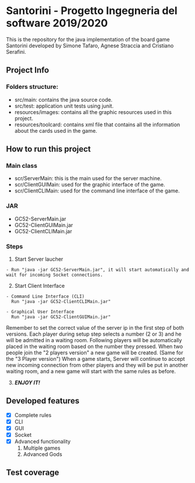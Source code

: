 # Santorini - Progetto Ingegneria del software 2019/2020
This is the repository for the java implementation of the board game Santorini developed by Simone Tafaro, Agnese Straccia and Cristiano Serafini.

## Project Info
### Folders structure:
  - src/main: contains the java source code.
  - src/test: application unit tests using junit.
  - resources/images: contains all the graphic resources used in this project.
  - resources/toolcard: contains xml file that contains all the information about the cards used in the game.


## How to run this project
### Main class
  - scr/ServerMain: this is the main used for the server machine.
  - scr/ClientGUIMain: used for the graphic interface of the game.
  - scr/ClientCLIMain: used for the command line interface of the game.
  
### JAR
  - GC52-ServerMain.jar
  - GC52-ClientGUIMain.jar
  - GC52-ClientCLIMain.jar
  
### Steps
  1. Start Server laucher
  
    - Run "java -jar GC52-ServerMain.jar", it will start automatically and wait for incoming Socket connections.
  
  2. Start Client Interface
    
    - Command Line Interface (CLI)
      Run "java -jar GC52-ClientCLIMain.jar"
    
    - Graphical User Interface
      Run "java -jar GC52-ClientGUIMain.jar"
    
   Remember to set the correct value of the server ip in the first step of both versions.
   Each player during setup step selects a number (2 or 3) and he will be admitted in a waiting room. Following players will be automatically placed in the waiting room based on the number they pressed.
   When two people join the "2 players version" a new game will be created. (Same for the "3 Player version")
   When a game starts, Server will continue to accept new incoming connection from other players and they will be put in another waiting room, and a new game will start with the same rules as before.
    
  3. ***ENJOY IT!***
  
## Developed features
  - [x] Complete rules
  - [x] CLI
  - [x] GUI
  - [x] Socket
  - [x] Advanced functionality
      1. Multiple games
      2. Advanced Gods

## Test coverage
  
